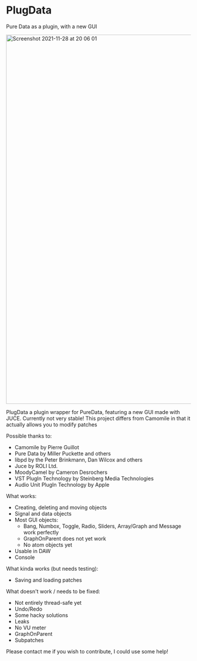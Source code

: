 # PlugData
Pure Data as a plugin, with a new GUI

<img width="1007" alt="Screenshot 2021-11-28 at 20 06 01" src="https://user-images.githubusercontent.com/44585538/143782272-858d8b40-ccb0-4ed7-81aa-08709cc9d472.png">


PlugData a plugin wrapper for PureData, featuring a new GUI made with JUCE. Currently not very stable!
This project differs from Camomile in that it actually allows you to modify patches

Possible thanks to:

- Camomile by Pierre Guillot
- Pure Data by Miller Puckette and others
- libpd by the Peter Brinkmann, Dan Wilcox and others
- Juce by ROLI Ltd.
- MoodyCamel by Cameron Desrochers
- VST PlugIn Technology by Steinberg Media Technologies
- Audio Unit PlugIn Technology by Apple

What works:
- Creating, deleting and moving objects
- Signal and data objects
- Most GUI objects:
  - Bang, Numbox, Toggle, Radio, Sliders, Array/Graph and Message work perfectly
  - GraphOnParent does not yet work
  - No atom objects yet
- Usable in DAW
- Console

What kinda works (but needs testing):
- Saving and loading patches

What doesn't work / needs to be fixed:
- Not entirely thread-safe yet
- Undo/Redo
- Some hacky solutions
- Leaks
- No VU meter
- GraphOnParent
- Subpatches

Please contact me if you wish to contribute, I could use some help!
